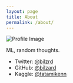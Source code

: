```yaml
---
layout: page
title: About
permalink: /about/
---
```


<div class="profile-container">
  <img src="{{ "/assets/images/profile.png" | relative_url }}" alt="Profile Image" class="profile-image">
</div>

ML, random thoughts.

- Twitter: [@bilzrd](https://x.com/bilzrd)
- GitHub: [@bilzard](https://github.com/bilzard)
- Kaggle: [@tatamikenn](https://kaggle.com/tatamikenn)